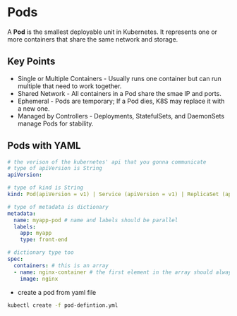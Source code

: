 # Pods 

A **Pod** is the smallest deployable unit in Kubernetes. It represents one or more containers that share the same network and storage. 

## Key Points 
- Single or Multiple Containers - Usually runs one container but can run multiple that need to work together.
- Shared Network - All containers in a Pod share the smae IP and ports. 
- Ephemeral - Pods are temporary; If a Pod dies, K8S may replace it with a new one. 
- Managed by Controllers - Deployments, StatefulSets, and DaemonSets manage Pods for stability. 


## Pods with YAML 
```yaml 
# the verison of the kubernetes' api that you gonna communicate 
# type of apiVersion is String 
apiVersion:

# type of kind is String 
kind: Pod(apiVersion = v1) | Service (apiVersion = v1) | ReplicaSet (apiVersion = apps or v1) | Deployment (apiVersion = apps or v1 )

# type of metadata is dictionary 
metadata: 
  name: myapp-pod # name and labels should be parallel 
  labels: 
    app: myapp 
    type: front-end

# dictionary type too 
spec: 
  containers: # this is an array 
  - name: nginx-container # the first element in the array should always begin with a '-'
    image: nginx 
```

- create a pod from yaml file 

```bash 
kubectl create -f pod-defintion.yml 
```

